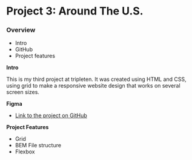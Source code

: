 # Project 3: Around The U.S.

### Overview

- Intro
- GitHub
- Project features

**Intro**

This is my third project at tripleten. It was created using HTML and CSS, using grid to make a responsive website design that works on several screen sizes.

**Figma**

- [Link to the project on GitHub](https://edwarddusmc.github.io/se_project_aroundtheus/)

**Project Features**

- Grid
- BEM File structure
- Flexbox
